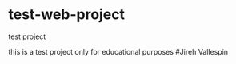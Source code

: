 # test-web-project
test project

this is a test project only for educational purposes
#Jireh Vallespin
